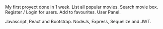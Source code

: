 My first proyect done in 1 week.
List all popular movies.
Search movie box.
Register / Login for users.
Add to favourites.
User Panel.

Javascript, React and Bootstrap.
NodeJs, Express, Sequelize and JWT.